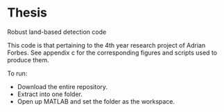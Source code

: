 # Thesis
Robust land-based detection code

This code is that pertaining to the 4th year research project of Adrian Forbes.
See appendix c for the corresponding figures and scripts used to produce them.


To run:
  - Download the entire repository.
  - Extract into one folder.
  - Open up MATLAB and set the folder as the workspace.
